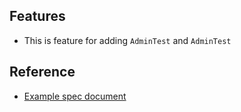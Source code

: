 
## Features
- This is feature for adding `AdminTest` and `AdminTest`

## Reference
- [Example spec document]()